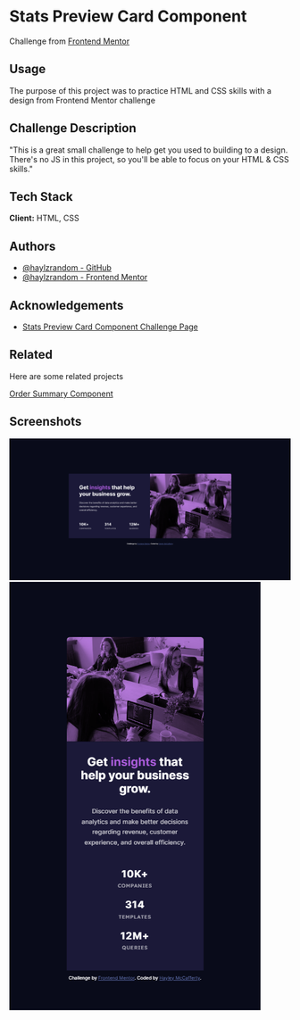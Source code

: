# Stats Preview Card Component

Challenge from [Frontend Mentor](https://www.frontendmentor.io/)

## Usage

The purpose of this project was to practice HTML and CSS skills with a design
from Frontend Mentor challenge

## Challenge Description

"This is a great small challenge to help get you used to building to a design.
There's no JS in this project, so you'll be able to focus on your HTML & CSS
skills."

## Tech Stack

**Client:** HTML, CSS

## Authors

- [@haylzrandom - GitHub](https://www.github.com/haylzrandom)
- [@haylzrandom - Frontend Mentor](https://www.frontendmentor.io/profile/HaylzRandom)

## Acknowledgements

- [Stats Preview Card Component Challenge Page](https://www.frontendmentor.io/challenges/stats-preview-card-component-8JqbgoU62)

## Related

Here are some related projects

[Order Summary Component](https://github.com/HaylzRandom/order-summary-component)

## Screenshots

![Desktop Screenshot](./screenshots/desktop-app-screenshot.png)
![Mobile Screenshot](./screenshots/mobile-app-screenshot.png)

